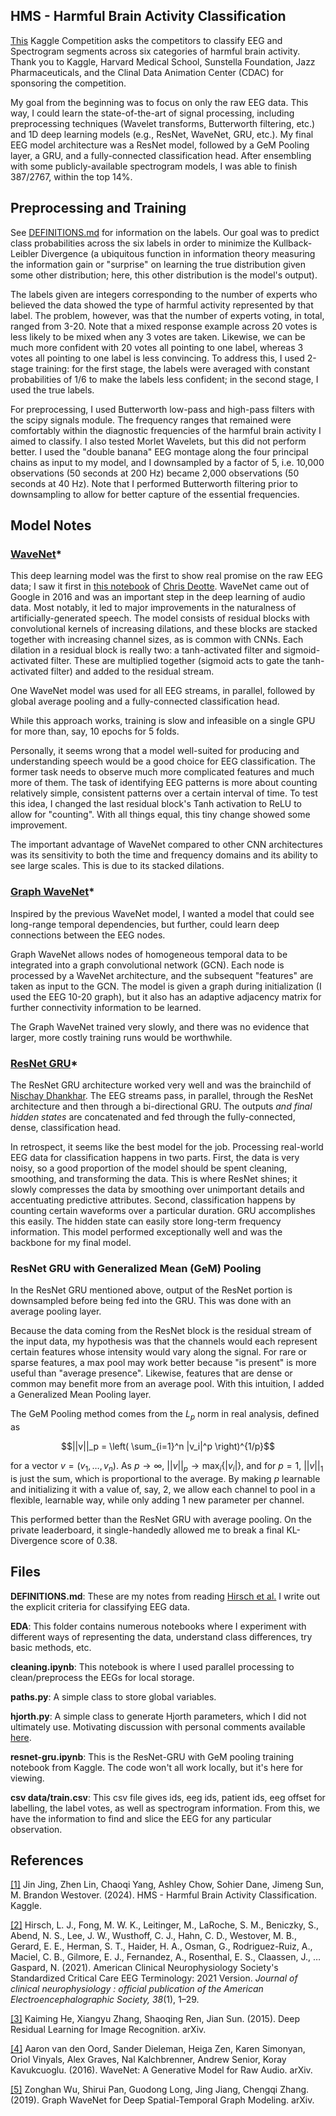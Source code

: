 ## HMS - Harmful Brain Activity Classification

[This](https://www.kaggle.com/competitions/hms-harmful-brain-activity-classification/overview) Kaggle Competition asks the competitors to classify EEG and Spectrogram segments across six categories of harmful brain activity. Thank you to Kaggle, Harvard Medical School, Sunstella Foundation, Jazz Pharmaceuticals, and the Clinal Data Animation Center (CDAC) for sponsoring the competition. 

My goal from the beginning was to focus on only the raw EEG data. This way, I could learn the state-of-the-art of signal processing, including preprocessing techniques (Wavelet transforms, Butterworth filtering, etc.) and 1D deep learning models (e.g., ResNet, WaveNet, GRU, etc.). My final EEG model architecture was a ResNet model, followed by a GeM Pooling layer, a GRU, and a fully-connected classification head. After ensembling with some publicly-available spectrogram models, I was able to finish 387/2767, within the top 14%.

## Preprocessing and Training

See [DEFINITIONS.md](./DEFINITIONS.md) for information on the labels. Our goal was to predict class probabilities across the six labels in order to minimize the Kullback-Leibler Divergence (a ubiquitous function in information theory measuring the information gain or "surprise" on learning the true distribution given some other distribution; here, this other distribution is the model's output).

The labels given are integers corresponding to the number of experts who believed the data showed the type of harmful activity represented by that label. The problem, however, was that the number of experts voting, in total, ranged from 3-20. Note that a mixed response example across 20 votes is less likely to be mixed when any 3 votes are taken. Likewise, we can be much more confident with 20 votes all pointing to one label, whereas 3 votes all pointing to one label is less convincing. To address this, I used 2-stage training: for the first stage, the labels were averaged with constant probabilities of 1/6 to make the labels less confident; in the second stage, I used the true labels.

For preprocessing, I used Butterworth low-pass and high-pass filters with the scipy signals module. The frequency ranges that remained were comfortably within the diagnostic frequencies of the harmful brain activity I aimed to classify. I also tested Morlet Wavelets, but this did not perform better. I used the "double banana" EEG montage along the four principal chains as input to my model, and I downsampled by a factor of 5, i.e. 10,000 observations (50 seconds at 200 Hz) became 2,000 observations (50 seconds at 40 Hz). Note that I performed Butterworth filtering prior to downsampling to allow for better capture of the essential frequencies.

## Model Notes

### [WaveNet](https://doi.org/10.48550/arXiv.1609.03499)*
This deep learning model was the first to show real promise on the raw EEG data; I saw it first in [this notebook](https://www.kaggle.com/code/cdeotte/wavenet-starter-lb-0-52) of [Chris Deotte](https://www.kaggle.com/cdeotte). WaveNet came out of Google in 2016 and was an important step in the deep learning of audio data. Most notably, it led to major improvements in the naturalness of artificially-generated speech. The model consists of residual blocks with convolutional kernels of increasing dilations, and these blocks are stacked together with increasing channel sizes, as is common with CNNs. Each dilation in a residual block is really two: a tanh-activated filter and sigmoid-activated filter. These are multiplied together (sigmoid acts to gate the tanh-activated filter) and added to the residual stream. 

One WaveNet model was used for all EEG streams, in parallel, followed by global average pooling and a fully-connected classification head.

While this approach works, training is slow and infeasible on a single GPU for more than, say, 10 epochs for 5 folds.

Personally, it seems wrong that a model well-suited for producing and understanding speech would be a good choice for EEG classification. The former task needs to observe much more complicated features and much more of them. The task of identifying EEG patterns is more about counting relatively simple, consistent patterns over a certain interval of time. To test this idea, I changed the last residual block's Tanh activation to ReLU to allow for "counting". With all things equal, this tiny change showed some improvement.

The important advantage of WaveNet compared to other CNN architectures was its sensitivity to both the time and frequency domains and its ability to see large scales. This is due to its stacked dilations.

### [Graph WaveNet](https://doi.org/10.48550/arXiv.1906.00121)*

Inspired by the previous WaveNet model, I wanted a model that could see long-range temporal dependencies, but further, could learn deep connections between the EEG nodes.

Graph WaveNet allows nodes of homogeneous temporal data to be integrated into a graph convolutional network (GCN). Each node is processed by a WaveNet architecture, and the subsequent "features" are taken as input to the GCN. The model is given a graph during initialization (I used the EEG 10-20 graph), but it also has an adaptive adjacency matrix for further connectivity information to be learned.

The Graph WaveNet trained very slowly, and there was no evidence that larger, more costly training runs would be worthwhile.

### [ResNet GRU](https://www.kaggle.com/code/nischaydnk/hms-submission-1d-eegnet-pipeline-lightning)*

The ResNet GRU architecture worked very well and was the brainchild of [Nischay Dhankhar](https://www.kaggle.com/nischaydnk). The EEG streams pass, in parallel, through the ResNet architecture and then through a bi-directional GRU. The outputs *and final hidden states* are concatenated and fed through the fully-connected, dense, classification head.

In retrospect, it seems like the best model for the job. Processing real-world EEG data for classification happens in two parts. First, the data is very noisy, so a good proportion of the model should be spent cleaning, smoothing, and transforming the data. This is where ResNet shines; it slowly compresses the data by smoothing over unimportant details and accentuating predictive attributes. Second, classification happens by counting certain waveforms over a particular duration. GRU accomplishes this easily. The hidden state can easily store long-term frequency information. This model performed exceptionally well and was the backbone for my final model.

### ResNet GRU with Generalized Mean (GeM) Pooling

In the ResNet GRU mentioned above, output of the ResNet portion is downsampled before being fed into the GRU. This was done with an average pooling layer.

Because the data coming from the ResNet block is the residual stream of the input data, my hypothesis was that the channels would each represent certain features whose intensity would vary along the signal. For rare or sparse features, a max pool may work better because "is present" is more useful than "average presence". Likewise, features that are dense or common may benefit more from an average pool. With this intuition, I added a Generalized Mean Pooling layer.

The GeM Pooling method comes from the $L_p$ norm in real analysis, defined as 

$$||v||_p = \left( \sum_{i=1}^n |v_i|^p \right)^{1/p}$$

for a vector $v = (v_1, \ldots, v_n)$. As $p \to \infty$, $||v||_p \to \max_i \{|v_i|\},$
and for $p = 1$, $||v||_1$ is just the sum, which is proportional to the average. By making $p$ learnable and initializing it with a value of, say, 2, we allow each channel to pool in a flexible, learnable way, while only adding 1 new parameter per channel.

This performed better than the ResNet GRU with average pooling. On the private leaderboard, it single-handedly allowed me to break a final KL-Divergence score of 0.38.

## Files

**DEFINITIONS.md**:
These are my notes from reading [Hirsch et al.](https://doi.org/10.1097/WNP.0000000000000806) I write out the explicit criteria for classifying EEG data.

**EDA**:
This folder contains numerous notebooks where I experiment with different ways of representing the data, understand class differences, try basic methods, etc.

**cleaning.ipynb**:
This notebook is where I used parallel processing to clean/preprocess the EEGs for local storage.

**paths.py**:
A simple class to store global variables.

**hjorth.py**:
A simple class to generate Hjorth parameters, which I did not ultimately use. Motivating discussion with personal comments available [here](https://www.kaggle.com/competitions/hms-harmful-brain-activity-classification/discussion/466718#2629094).

**resnet-gru.ipynb**:
This is the ResNet-GRU with GeM pooling training notebook from Kaggle. The code won't all work locally, but it's here for viewing.

**csv data/train.csv**:
This csv file gives ids, eeg ids, patient ids, eeg offset for labelling, the label votes, as well as spectrogram information. From this, we have the information to find and slice the EEG for any particular observation.

## References

[[1]](https://kaggle.com/competitions/hms-harmful-brain-activity-classification) Jin Jing, Zhen Lin, Chaoqi Yang, Ashley Chow, Sohier Dane, Jimeng Sun, M. Brandon Westover. (2024). HMS - Harmful Brain Activity Classification. Kaggle.

[[2]](https://doi.org/10.1097/WNP.0000000000000806) Hirsch, L. J., Fong, M. W. K., Leitinger, M., LaRoche, S. M., Beniczky, S., Abend, N. S., Lee, J. W., Wusthoff, C. J., Hahn, C. D., Westover, M. B., Gerard, E. E., Herman, S. T., Haider, H. A., Osman, G., Rodriguez-Ruiz, A., Maciel, C. B., Gilmore, E. J., Fernandez, A., Rosenthal, E. S., Claassen, J., … Gaspard, N. (2021). American Clinical Neurophysiology Society's Standardized Critical Care EEG Terminology: 2021 Version. *Journal of clinical neurophysiology : official publication of the American Electroencephalographic Society, 38*(1), 1–29.

[[3]](https://doi.org/10.48550/arXiv.1512.03385) Kaiming He, Xiangyu Zhang, Shaoqing Ren, Jian Sun. (2015). Deep Residual Learning for Image Recognition. arXiv.

[[4]](https://doi.org/10.48550/arXiv.1609.03499) Aaron van den Oord, Sander Dieleman, Heiga Zen, Karen Simonyan, Oriol Vinyals, Alex Graves, Nal Kalchbrenner, Andrew Senior, Koray Kavukcuoglu. (2016). WaveNet: A Generative Model for Raw Audio. arXiv.

[[5]](https://doi.org/10.48550/arXiv.1906.00121) Zonghan Wu, Shirui Pan, Guodong Long, Jing Jiang, Chengqi Zhang. (2019). Graph WaveNet for Deep Spatial-Temporal Graph Modeling. arXiv.